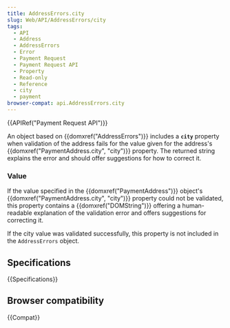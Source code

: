 ```yaml
---
title: AddressErrors.city
slug: Web/API/AddressErrors/city
tags:
  - API
  - Address
  - AddressErrors
  - Error
  - Payment Request
  - Payment Request API
  - Property
  - Read-only
  - Reference
  - city
  - payment
browser-compat: api.AddressErrors.city
---
```

{{APIRef("Payment Request API")}}

An object based on {{domxref("AddressErrors")}} includes a **`city`** property when validation of the address fails for the value given for the address's {{domxref("PaymentAddress.city", "city")}} property. The returned string explains the error and should offer suggestions for how to correct it.

### Value

If the value specified in the {{domxref("PaymentAddress")}} object's {{domxref("PaymentAddress.city", "city")}} property could not be validated, this property contains a {{domxref("DOMString")}} offering a human-readable explanation of the validation error and offers suggestions for correcting it.

If the city value was validated successfully, this property is not included in the `AddressErrors` object.

## Specifications

{{Specifications}}

## Browser compatibility

{{Compat}}
